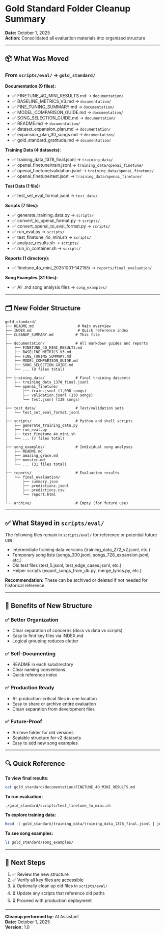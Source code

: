 # Gold Standard Folder Cleanup Summary

**Date:** October 1, 2025  
**Action:** Consolidated all evaluation materials into organized structure

---

## 📦 **What Was Moved**

### From `scripts/eval/` → `gold_standard/`

**Documentation (9 files):**
- ✅ FINETUNE_4O_MINI_RESULTS.md → `documentation/`
- ✅ BASELINE_METRICS_V3.md → `documentation/`
- ✅ FINE_TUNING_SUMMARY.md → `documentation/`
- ✅ MODEL_COMPARISON_GUIDE.md → `documentation/`
- ✅ SONG_SELECTION_GUIDE.md → `documentation/`
- ✅ README.md → `documentation/`
- ✅ dataset_expansion_plan.md → `documentation/`
- ✅ expansion_plan_30_songs.md → `documentation/`
- ✅ gold_standard_gratitude.md → `documentation/`

**Training Data (4 datasets):**
- ✅ training_data_1378_final.jsonl → `training_data/`
- ✅ openai_finetune/train.jsonl → `training_data/openai_finetune/`
- ✅ openai_finetune/validation.jsonl → `training_data/openai_finetune/`
- ✅ openai_finetune/test.jsonl → `training_data/openai_finetune/`

**Test Data (1 file):**
- ✅ test_set_eval_format.jsonl → `test_data/`

**Scripts (7 files):**
- ✅ generate_training_data.py → `scripts/`
- ✅ convert_to_openai_format.py → `scripts/`
- ✅ convert_openai_to_eval_format.py → `scripts/`
- ✅ run_eval.py → `scripts/`
- ✅ test_finetune_4o_mini.sh → `scripts/`
- ✅ analyze_results.sh → `scripts/`
- ✅ run_in_container.sh → `scripts/`

**Reports (1 directory):**
- ✅ finetune_4o_mini_20251001-142155/ → `reports/final_evaluation/`

**Song Examples (31 files):**
- ✅ All .md song analysis files → `song_examples/`

---

## 🗂️ **New Folder Structure**

```
gold_standard/
├── README.md                    # Main overview
├── INDEX.md                     # Quick reference index
├── CLEANUP_SUMMARY.md          # This file
│
├── documentation/              # All markdown guides and reports
│   ├── FINETUNE_4O_MINI_RESULTS.md
│   ├── BASELINE_METRICS_V3.md
│   ├── FINE_TUNING_SUMMARY.md
│   ├── MODEL_COMPARISON_GUIDE.md
│   ├── SONG_SELECTION_GUIDE.md
│   └── ... (9 files total)
│
├── training_data/              # Final training datasets
│   ├── training_data_1378_final.jsonl
│   └── openai_finetune/
│       ├── train.jsonl (1,098 songs)
│       ├── validation.jsonl (138 songs)
│       └── test.jsonl (138 songs)
│
├── test_data/                  # Test/validation sets
│   └── test_set_eval_format.jsonl
│
├── scripts/                    # Python and shell scripts
│   ├── generate_training_data.py
│   ├── run_eval.py
│   ├── test_finetune_4o_mini.sh
│   └── ... (7 files total)
│
├── song_examples/              # Individual song analyses
│   ├── README.md
│   ├── amazing_grace.md
│   ├── monster.md
│   └── ... (31 files total)
│
├── reports/                    # Evaluation results
│   └── final_evaluation/
│       ├── summary.json
│       ├── predictions.jsonl
│       ├── predictions.csv
│       └── report.html
│
└── archive/                    # Empty (for future use)
```

---

## ✅ **What Stayed in `scripts/eval/`**

The following files remain in `scripts/eval/` for reference or potential future use:
- Intermediate training data versions (training_data_272_v2.jsonl, etc.)
- Temporary song lists (songs_300.jsonl, songs_728_expansion.jsonl, etc.)
- Old test files (test_5.jsonl, test_edge_cases.jsonl, etc.)
- Helper scripts (export_songs_from_db.py, merge_lyrics.py, etc.)

**Recommendation:** These can be archived or deleted if not needed for historical reference.

---

## 📝 **Benefits of New Structure**

### ✅ **Better Organization**
- Clear separation of concerns (docs vs data vs scripts)
- Easy to find key files via INDEX.md
- Logical grouping reduces clutter

### ✅ **Self-Documenting**
- README in each subdirectory
- Clear naming conventions
- Quick reference index

### ✅ **Production Ready**
- All production-critical files in one location
- Easy to share or archive entire evaluation
- Clean separation from development files

### ✅ **Future-Proof**
- Archive folder for old versions
- Scalable structure for v2 datasets
- Easy to add new song examples

---

## 🔍 **Quick Reference**

**To view final results:**
```bash
cat gold_standard/documentation/FINETUNE_4O_MINI_RESULTS.md
```

**To run evaluation:**
```bash
./gold_standard/scripts/test_finetune_4o_mini.sh
```

**To explore training data:**
```bash
head -1 gold_standard/training_data/training_data_1378_final.jsonl | jq .
```

**To see song examples:**
```bash
ls gold_standard/song_examples/
```

---

## 🎯 **Next Steps**

1. ✅ Review the new structure
2. ✅ Verify all key files are accessible
3. ⏳ Optionally clean up old files in `scripts/eval/`
4. ⏳ Update any scripts that reference old paths
5. ⏳ Proceed with production deployment

---

**Cleanup performed by:** AI Assistant  
**Date:** October 1, 2025  
**Version:** 1.0

